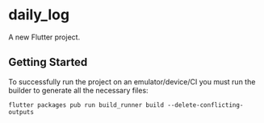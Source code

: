 # daily_log

A new Flutter project.

## Getting Started

To successfully run the project on an emulator/device/CI you must run the builder to generate all the necessary files:

```
flutter packages pub run build_runner build --delete-conflicting-outputs
```
